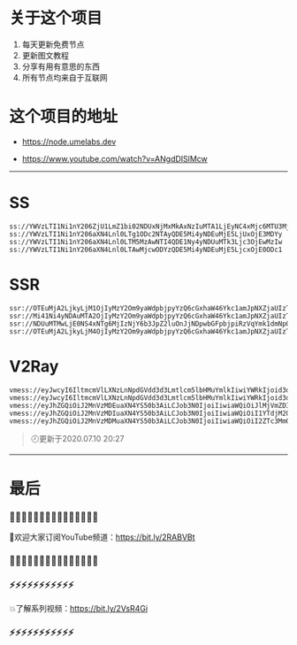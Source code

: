 # 关于这个项目
1. 每天更新免费节点
2. 更新图文教程
3. 分享有用有意思的东西
4. 所有节点均来自于互联网

# 这个项目的地址

* https://node.umelabs.dev

* https://www.youtube.com/watch?v=ANgdDISlMcw

---

# SS

```http
ss://YWVzLTI1Ni1nY206ZjU1LmZ1bi02NDUxNjMxMkAxNzIuMTA1LjEyNC4xMjc6MTU3MjU=
ss://YWVzLTI1Ni1nY206aXN4Lnl0LTg1ODc2NTAyQDE5Mi4yNDEuMjE5LjUxOjE3MDYy
ss://YWVzLTI1Ni1nY206aXN4Lnl0LTM5MzAwNTI4QDE1Ny4yNDUuMTk3Ljc3OjEwMzIw
ss://YWVzLTI1Ni1nY206aXN4Lnl0LTAwMjcwODYzQDE5Mi4yNDEuMjE5LjcxOjE0ODc1
```

# SSR

```http
ssr://OTEuMjA2LjkyLjM1OjIyMzY2Om9yaWdpbjpyYzQ6cGxhaW46Ykc1amJpNXZjaUIzTldzLz9vYmZzcGFyYW09JnJlbWFya3M9NUwtRTZMLWM1TGljUVEmZ3JvdXA9VEc1amJpNXZjbWM
ssr://Mi41Ni4yNDAuMTA2OjIyMzY2Om9yaWdpbjpyYzQ6cGxhaW46Ykc1amJpNXZjaUIzTldzLz9vYmZzcGFyYW09JnJlbWFya3M9NUwtRTZMLWM1TGljUWcmZ3JvdXA9VEc1amJpNXZjbWM
ssr://NDUuMTMwLjE0NS4xNTg6MjIzNjY6b3JpZ2luOnJjNDpwbGFpbjpiRzVqYmk1dmNpQjNOV3MvP29iZnNwYXJhbT0mcmVtYXJrcz01TC1FNkwtYzVMaWNRdyZncm91cD1URzVqYmk1dmNtYw
ssr://OTEuMjA2LjkyLjM4OjIyMzY2Om9yaWdpbjpyYzQ6cGxhaW46Ykc1amJpNXZjaUIzTldzLz9vYmZzcGFyYW09JnJlbWFya3M9NUwtRTZMLWM1TGljUkEmZ3JvdXA9VEc1amJpNXZjbWM
```

# V2Ray

```http
vmess://eyJwcyI6IltmcmVlLXNzLnNpdGVdd3d3Lmtlcm5lbHMuYmlkIiwiYWRkIjoid3d3Lmtlcm5lbHMuYmlkIiwicG9ydCI6IjQ0MyIsImlkIjoiMTNkY2FkNWItZDI5MC1lOTZkLTJiMjgtNDIxYzM5Y2E1Y2NmIiwiYWlkIjoiMCIsIm5ldCI6IndzIiwidHlwZSI6Im5vbmUiLCJob3N0IjoiL3dzIiwidGxzIjoidGxzIn0=
vmess://eyJwcyI6IltmcmVlLXNzLnNpdGVdd3d3Lmtlcm5lbHMuYmlkIiwiYWRkIjoid3d3Lmtlcm5lbHMuYmlkIiwicG9ydCI6IjgwIiwiaWQiOiI4ZjE5ODlhNS02MjhiLWU0NmMtNzYxZi01ZjQ1ZDY1YTU1N2YiLCJhaWQiOiIwIiwibmV0Ijoid3MiLCJ0eXBlIjoibm9uZSIsImhvc3QiOiIvd3MiLCJ0bHMiOiJub25lIn0=
vmess://eyJhZGQiOiJ2MnVzMDEuaXN4YS50b3AiLCJob3N0IjoiIiwiaWQiOiJlMjVmZDI3Mi00NGIwLTQ3YjItOTU4OS1iNmUzZTRiYjM2MzMiLCJuZXQiOiJ3cyIsInBhdGgiOiJcL3JheSIsInBvcnQiOiI0NDMiLCJwcyI6ImlzeC55dC0wMSIsInRscyI6InRscyIsInYiOjIsImFpZCI6MCwidHlwZSI6Im5vbmUifQo=
vmess://eyJhZGQiOiJ2MnVzMDIuaXN4YS50b3AiLCJob3N0IjoiIiwiaWQiOiI1YTdjM2QzMy1hZjIyLTRmYjMtYjI5ZC1jYjljNDcwNTg3NTUiLCJuZXQiOiJ3cyIsInBhdGgiOiJcL3JheSIsInBvcnQiOiI0NDMiLCJwcyI6ImlzeC55dC0wMiIsInRscyI6InRscyIsInYiOjIsImFpZCI6MCwidHlwZSI6Im5vbmUifQo=
vmess://eyJhZGQiOiJ2MnVzMDMuaXN4YS50b3AiLCJob3N0IjoiIiwiaWQiOiI2ZTc3MmQ0Yi05Y2Y5LTQ5ZGEtODQ0Ny04MGVjNGNmNzQwNGIiLCJuZXQiOiJ3cyIsInBhdGgiOiJcL3JheSIsInBvcnQiOiI0NDMiLCJwcyI6ImlzeC55dC0wMyIsInRscyI6InRscyIsInYiOjIsImFpZCI6MCwidHlwZSI6Im5vbmUifQo=
```



> 🕗更新于2020.07.10 20:27

---

# 最后
### 🌸🌸🌸🌸🌸🌸🌸🌸🌸🌸🌸🌸🌸🌸🌸

👏欢迎大家订阅YouTube频道：https://bit.ly/2RABVBt

### 🌸🌸🌸🌸🌸🌸🌸🌸🌸🌸🌸🌸🌸🌸🌸



### ⚡️⚡️⚡️⚡️⚡️⚡️⚡️⚡️⚡️⚡️⚡️

💥了解系列视频：https://bit.ly/2VsR4Gi

### ⚡️⚡️⚡️⚡️⚡️⚡️⚡️⚡️⚡️⚡️⚡️